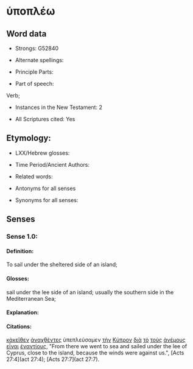 # ὑποπλέω 

<!-- Status: S2=NeedsFinalCheck -->
<!-- Lexica used for edits: BDAG, FFM, LN, A-S -->

## Word data

* Strongs: G52840

* Alternate spellings:

* Principle Parts: 

* Part of speech: 

Verb;

* Instances in the New Testament: 2

* All Scriptures cited: Yes

## Etymology: 

* LXX/Hebrew glosses: 

* Time Period/Ancient Authors: 

* Related words: 

* Antonyms for all senses

* Synonyms for all senses: 

## Senses 

### Sense 1.0:

#### Definition: 

To sail under the sheltered side of an island;

#### Glosses:

sail under the lee side of an island; usually the southern side in the Mediterranean Sea;

#### Explanation:

#### Citations:

[κἀκεῖθεν](../G25470/01.md) [ἀναχθέντες](../G03210/01.md) ὑπεπλεύσαμεν [τὴν](../G35880/01.md) [Κύπρον](../G29540/01.md) [διὰ](../G12230/01.md) [τὸ](../G35880/01.md) [τοὺς](../G35880/01.md) [ἀνέμους](../G04170/01.md) [εἶναι](../G99999/01.md) [ἐναντίους](../G17270/01.md), 
"From there we went to sea and sailed under the lee of Cyprus, close to the island, because the winds were against us.", 
[Acts 27:4](act 27:4);  [Acts 27:7](act 27:7).
